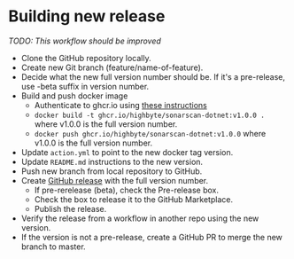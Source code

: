 # Building new release

_TODO: This workflow should be improved_

- Clone the GitHub repository locally.
- Create new Git branch (feature/name-of-feature).
- Decide what the new full version number should be. If it's a pre-release, use -beta suffix in version number.
- Build and push docker image
  - Authenticate to ghcr.io using [these instructions](https://docs.github.com/en/packages/working-with-a-github-packages-registry/working-with-the-container-registry#authenticating-to-the-container-registry)
  - `docker build -t ghcr.io/highbyte/sonarscan-dotnet:v1.0.0 .` where v1.0.0 is the full version number.
  - `docker push ghcr.io/highbyte/sonarscan-dotnet:v1.0.0` where v1.0.0 is the full version number.
- Update `action.yml` to point to the new docker tag version.
- Update `README.md` instructions to the new version.
- Push new branch from local repository to GitHub.
- Create [GitHub release](https://github.com/highbyte/sonarscan-dotnet/releases) with the full version number.
  - If pre-rerelease (beta), check the Pre-release box.
  - Check the box to release it to the GitHub Marketplace.
  - Publish the release.
- Verify the release from a workflow in another repo using the new version.
- If the version is not a pre-release, create a GitHub PR to merge the new branch to master.
